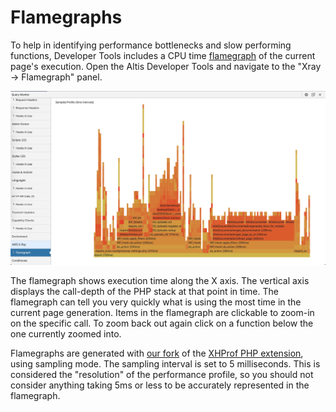 # Flamegraphs

To help in identifying performance bottlenecks and slow performing functions, Developer Tools includes a CPU time [flamegraph](http://www.brendangregg.com/flamegraphs.html) of the current page's execution. Open the Altis Developer Tools and navigate to the "Xray -> Flamegraph" panel.

![Example Flamegraph showing function calls and their execution times](./assets/qm-flamegraph.png)

The flamegraph shows execution time along the X axis. The vertical axis displays the call-depth of the PHP stack at that point in time. The flamegraph can tell you very quickly what is using the most time in the current page generation. Items in the flamegraph are clickable to zoom-in on the specific call. To zoom back out again click on a function below the one currently zoomed into.

Flamegraphs are generated with [our fork](https://github.com/humanmade/xhprof) of the [XHProf PHP extension](https://www.php.net/manual/en/book.xhprof.php), using sampling mode. The sampling interval is set to 5 milliseconds. This is considered the "resolution" of the performance profile, so you should not consider anything taking 5ms or less to be accurately represented in the flamegraph.
